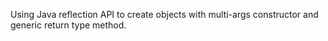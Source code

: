 Using Java reflection API to create objects with multi-args constructor  and generic return type method.